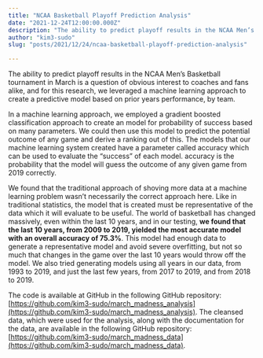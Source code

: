 ```yaml
---
title: "NCAA Basketball Playoff Prediction Analysis"
date: "2021-12-24T12:00:00.000Z"
description: "The ability to predict playoff results in the NCAA Men’s Basketball tournament in March is a question of obvious interest to coaches and fans alike, and for this research, we leveraged a machine learning approach to create a predictive model based on prior years performance, by team."
author: "kim3-sudo"
slug: "posts/2021/12/24/ncaa-basketball-playoff-prediction-analysis"

---
```

The ability to predict playoff results in the NCAA Men’s Basketball tournament in March is a question of obvious interest to coaches and fans alike, and for this research, we leveraged a machine learning approach to create a predictive model based on prior years performance, by team.

In a machine learning approach, we employed a gradient boosted classification approach to create an model for probability of success based on many parameters. We could then use this model to predict the potential outcome of any game and derive a ranking out of this. The models that our machine learning system created have a parameter called accuracy which can be used to evaluate the “success” of each model. accuracy is the probability that the model will guess the outcome of any given game from 2019 correctly.

We found that the traditional approach of shoving more data at a machine learning problem wasn’t necessarily the correct approach here. Like in traditional statistics, the model that is created must be representative of the data which it will evaluate to be useful. The world of basketball has changed massively, even within the last 10 years, and in our testing, **we found that the last 10 years, from 2009 to 2019, yielded the most accurate model with an overall accuracy of 75.3%**. This model had enough data to generate a representative model and avoid severe overfitting, but not so much that changes in the game over the last 10 years would throw off the model. We also tried generating models using all years in our data, from 1993 to 2019, and just the last few years, from 2017 to 2019, and from 2018 to 2019.

The code is available at GitHub in the following GitHub repository: [https://github.com/kim3-sudo/march_madness_analysis](https://github.com/kim3-sudo/march_madness_analysis). The cleansed data, which were used for the analysis, along with the documentation for the data, are available in the following GitHub repository: [https://github.com/kim3-sudo/march_madness_data](https://github.com/kim3-sudo/march_madness_data).
